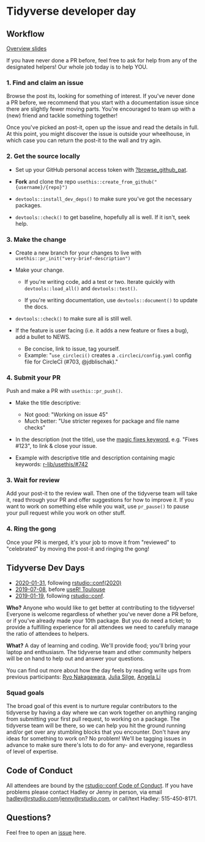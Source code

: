 # Tidyverse developer day

## Workflow

[Overview slides](overview.pdf)

If you have never done a PR before, feel free to ask for help from any of the designated helpers! Our whole job today is to help YOU. 

### 1. Find and claim an issue

Browse the post its, looking for something of interest. If you've never done a PR before, we recommend that you start with a documentation issue since there are slightly fewer moving parts. You're encouraged to team up with a (new) friend and tackle something together!

Once you've picked an post-it, open up the issue and read the details in full. At this point, you might discover the issue is outside your wheelhouse, in which case you can return the post-it to the wall and try agin.

### 2. Get the source locally

* Set up your GitHub personal access token with [?browse_github_pat](https://usethis.r-lib.org/reference/browse_github_token.html).

* **Fork** and clone the repo `usethis::create_from_github("{username}/{repo}")`

* `devtools::install_dev_deps()` to make sure you've got the necessary packages.

* `devtools::check()` to get baseline, hopefully all is well. If it isn't, 
  seek help.

### 3. Make the change

* Create a new branch for your changes to live with
  `usethis::pr_init("very-brief-description")`

* Make your change. 
  
  * If you're writing code, add a test or two. 
    Iterate quickly with `devtools::load_all()` and `devtools::test()`.
  
  * If you're writing documentation, use `devtools::document()` to 
    update the docs.

* `devtools::check()` to make sure all is still well.

* If the feature is user facing (i.e. it adds a new feature or fixes a bug), add a bullet to NEWS.
  - Be concise, link to issue, tag yourself.
  - Example: "`use_circleci()` creates a `.circleci/config.yaml` config file
    for CircleCI (#703, @jdblischak)."

### 4. Submit your PR

Push and make a PR with `usethis::pr_push()`.
  
- Make the title descriptive:
  - Not good: "Working on issue 45"
  - Much better: "Use stricter regexes for package and file name checks"

- In the description (not the title), use the [magic fixes keyword](https://help.github.com/en/articles/closing-issues-using-keywords),
  e.g. "Fixes #123", to link & close your issue.

- Example with descriptive title and description containing magic keywords:
  [r-lib/usethis/#742](https://github.com/r-lib/usethis/pull/742)  

### 3. Wait for review

Add your post-it to the review wall. Then one of the tidyverse team will take it, read through your PR and offer suggestions for how to improve it. If you want to work on something else while you wait, use `pr_pause()` to pause your pull request while you work on other stuff.

### 4. Ring the gong

Once your PR is merged, it's your job to move it from "reviewed" to "celebrated" by moving the post-it and ringing the gong!

## Tidyverse Dev Days

* [2020-01-31](https://www.tidyverse.org/blog/2019/11/tidyverse-dev-day-2020/),
  following [rstudio::conf(2020)](https://rstd.io/conf)
* [2019-07-08](https://www.tidyverse.org/blog/2019/04/tidyverse-dev-day-at-user-2019/),
  before [useR! Toulouse](https://user2019.r-project.org)
* [2019-01-19](https://www.tidyverse.org/blog/2018/11/tidyverse-developer-day-2019/), 
  following [rstudio::conf](https://www.rstudio.com/conference/).

**Who?** Anyone who would like to get better at contributing to the tidyverse! Everyone is welcome regardless of whether you've never done a PR before, or if you've already made your 10th package. But you do need a ticket; to provide a fulfilling experience for all attendees we need to carefully manage the ratio of attendees to helpers.

**What?** A day of learning and coding. We'll provide food; you'll bring your laptop and enthusiasm. The tidyverse team and other community helpers will be on hand to help out and answer your questions.

You can find out more about how the day feels by reading write ups from previous participants: [Ryo Nakagawara](https://ryo-n7.github.io/2019-01-25-tidyversedevday-rstudioconf-reflections/), [Julia Silge](https://juliasilge.com/blog/rstudio-conf-2019/#bonus-round), [Angela Li](https://docs.google.com/presentation/d/1iodn7rsklI1wryld-NN_Dslr7tHM0xyoMx2C3RRFTJc/edit#slide=id.g4f3d8da43d_0_4) 

### Squad goals

The broad goal of this event is to nurture regular contributors to the tidyverse by having a day where we can work together on anything ranging from submitting your first pull request, to working on a package. The tidyverse team will be there, so we can help you hit the ground running and/or get over any stumbling blocks that you encounter. Don't have any ideas for something to work on? No problem! We'll be tagging issues in advance to make sure there's lots to do for any- and everyone, regardless of level of expertise.

## Code of Conduct

All attendees are bound by the [rstudio::conf Code of Conduct](CODE_OF_CONDUCT.md). If you have problems please contact Hadley or Jenny in person, via email <hadley@rstudio.com>/<jenny@rstudio.com>, or call/text Hadley: 515-450-8171.

## Questions?

Feel free to open an [issue](https://github.com/tidyverse/dev-day-2019/issues) here.
